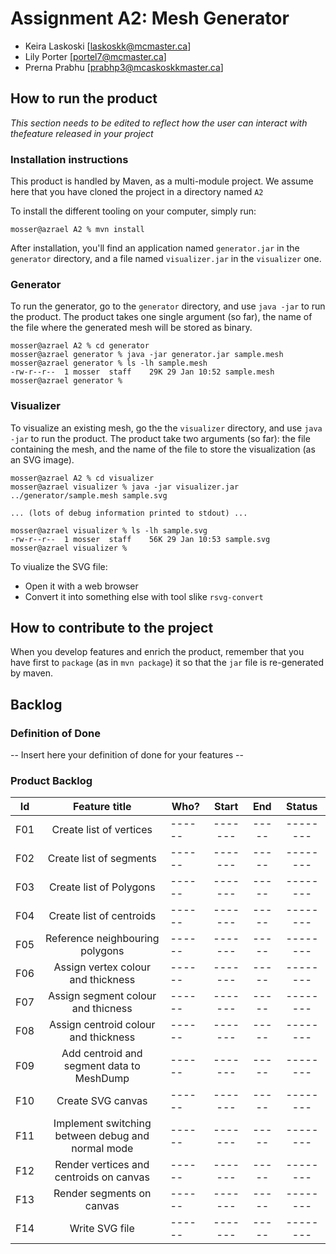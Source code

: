 # Assignment A2: Mesh Generator

  - Keira Laskoski [laskoskk@mcmaster.ca]
  - Lily Porter [portel7@mcmaster.ca]
  - Prerna Prabhu [prabhp3@mcaskoskkmaster.ca]

## How to run the product

_This section needs to be edited to reflect how the user can interact with thefeature released in your project_

### Installation instructions

This product is handled by Maven, as a multi-module project. We assume here that you have cloned the project in a directory named `A2`

To install the different tooling on your computer, simply run:

```
mosser@azrael A2 % mvn install
```

After installation, you'll find an application named `generator.jar` in the `generator` directory, and a file named `visualizer.jar` in the `visualizer` one. 

### Generator

To run the generator, go to the `generator` directory, and use `java -jar` to run the product. The product takes one single argument (so far), the name of the file where the generated mesh will be stored as binary.

```
mosser@azrael A2 % cd generator 
mosser@azrael generator % java -jar generator.jar sample.mesh
mosser@azrael generator % ls -lh sample.mesh
-rw-r--r--  1 mosser  staff    29K 29 Jan 10:52 sample.mesh
mosser@azrael generator % 
```

### Visualizer

To visualize an existing mesh, go the the `visualizer` directory, and use `java -jar` to run the product. The product take two arguments (so far): the file containing the mesh, and the name of the file to store the visualization (as an SVG image).

```
mosser@azrael A2 % cd visualizer 
mosser@azrael visualizer % java -jar visualizer.jar ../generator/sample.mesh sample.svg

... (lots of debug information printed to stdout) ...

mosser@azrael visualizer % ls -lh sample.svg
-rw-r--r--  1 mosser  staff    56K 29 Jan 10:53 sample.svg
mosser@azrael visualizer %
```
To viualize the SVG file:

  - Open it with a web browser
  - Convert it into something else with tool slike `rsvg-convert`

## How to contribute to the project

When you develop features and enrich the product, remember that you have first to `package` (as in `mvn package`) it so that the `jar` file is re-generated by maven.

## Backlog

### Definition of Done

-- Insert here your definition of done for your features --

### Product Backlog

| Id  | Feature title | Who? | Start | End | Status |
| :-: |:-:            |---   | :-:   | :-: | :-:    |
| F01 | Create list of vertices |------|-------|-----|--------|
| F02 | Create list of segments |------|-------|-----|--------|
| F03 | Create list of Polygons |------|-------|-----|--------|
| F04 | Create list of centroids |------|-------|-----|--------|
| F05 | Reference neighbouring polygons |------|-------|-----|--------|
| F06 | Assign vertex colour and thickness |------|-------|-----|--------|
| F07 | Assign segment colour and thicness |------|-------|-----|--------|
| F08 | Assign centroid colour and thickness |------|-------|-----|--------|
| F09 | Add centroid and segment data to MeshDump |------|-------|-----|--------|
| F10 |Create SVG canvas|------|-------|-----|--------|
| F11 |Implement switching between debug and normal mode|------|-------|-----|--------|
| F12 |Render vertices and centroids on canvas|------|-------|-----|--------|
| F13 |Render segments on canvas|------|-------|-----|--------|
| F14 |Write SVG file|------|-------|-----|--------|

